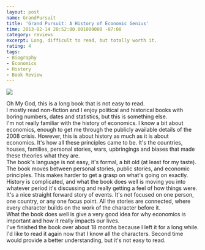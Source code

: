 ```yaml
---
layout: post
name: GrandPursuit
title: 'Grand Pursuit: A History of Economic Genius'
time: 2013-02-14 20:52:00.001000000 -07:00
category: reviews
excerpt: Long, difficult to read, but totally worth it.
rating: 4
tags:
- Biography
- Economics
- History
- Book Review
---
```

<img class="imageOnRight" src="{{ site.reviewsImagesFolder }}{{ page.name }}/GrandPursuitCover.jpg">

<div class="stars" title="{{ page.rating }} Stars" data-percent="{{ page.rating }}"></div>

Oh My God, this is a long book that is not easy to read.  
I mostly read non-fiction and I enjoy political and historical books with boring numbers, dates and statistics, but this is something else.  
I'm not really familiar with the history of economics. I know a bit about economics, enough to get me through the publicly available details of the 2008 crisis. However, this is about history as much as it is about economics. It's how all these principles came to be. It's the countries, houses, families, personal stories, wars, upbringings and biases that made these theories what they are.  
The book's language is not easy, it's formal, a bit old (at least for my taste). The book moves between personal stories, public stories, and economic principles. This makes harder to get a grasp on what's going on exactly.  
History is complicated, and what the book does well is moving you into whatever period it's discussing and really getting a feel of how things were. It's a nice straight forward story of events. It's not focused on one person, one country, or any one focus point. All the stories are connected, where every character builds on the work of the character before it.  
What the book does well is give a very good idea for why economics is important and how it really impacts our lives.  
I've finished the book over about 18 months because I left it for a long while. I'd like to read it again now that I know all the characters. Second time would provide a better understanding, but it's not easy to read.  